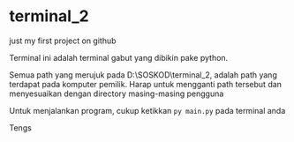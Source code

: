 # terminal_2
just my first project on github

Terminal ini adalah terminal gabut yang dibikin pake python.

Semua path yang merujuk pada D:\SOSKOD\terminal_2, adalah path yang terdapat pada komputer pemilik. Harap untuk mengganti path tersebut dan menyesuaikan dengan directory masing-masing pengguna

Untuk menjalankan program, cukup ketikkan `py main.py` pada terminal anda

Tengs
